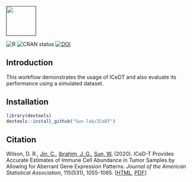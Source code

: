 <div align="left">
<a href=""><img src="https://img.shields.io/badge/R-%23276DC3.svg?style=square&logo=r&logoColor=pink&label=ICeDT" height="80" /></a>
</div>

<!-- badges: start -->
![R](https://img.shields.io/badge/R-%23276DC3.svg?style=square&logo=r&logoColor=pink)
![CRAN status](https://www.r-pkg.org/badges/version/ICeDT)
[![DOI](https://zenodo.org/badge/DOI/10.1080/01621459.2019.1654874.svg)](https://doi.org/10.1080/01621459.2019.1654874)
<!-- badges: end -->

## Introduction

This workflow demonstrates the usage of ICeDT and also evaluate its performance using a simulated dataset.

## Installation

```R
library(devtools)
devtools::install_github("Sun-lab/ICeDT")
```

## Citation

Wilson, D. R., [Jin, C.](https://github.com/chongjin), 
[Ibrahim, J. G.](https://sph.unc.edu/adv_profile/joseph-g-ibrahim-phd/), 
[Sun, W.](https://github.com/sunway1999) (2020). ICeD-T 
Provides Accurate Estimates of Immune Cell Abundance in 
Tumor Samples by Allowing for Aberrant Gene Expression Patterns. 
*Journal of the American Statistical Association*, 115(531), 
1055-1065. [[HTML](https://www.ncbi.nlm.nih.gov/pmc/articles/PMC7529339/), 
[PDF](https://www.ncbi.nlm.nih.gov/pmc/articles/PMC7529339/pdf/nihms-1540037.pdf)]

